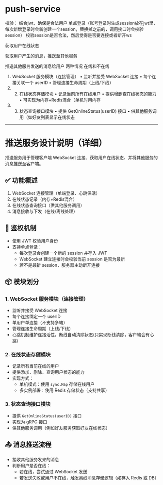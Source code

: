 # push-service

校验：
结合jwt，确保是合法用户
单点登录（账号登录时生成session放在jwt里，每次新增登录时会新创建一个session，替换掉之前的，调用接口时会校验session）
校验session是否合法，然后觉得是否要连接或者断开ws

获取用户在线状态

获取用户产生的消息，推送至其他服务

推送其他服务发送的消息给用户
两种情况 在线和不在线

1. WebSocket 服务模块（连接管理）
   •	监听并接受 WebSocket 连接
   •	每个连接关联一个 userID
   •	管理连接生命周期（上线/下线）
2. 2. 在线状态存储模块
      •	记录当前所有在线用户
      •	提供增删查在线状态的能力
      •	可实现为内存+Redis混合（单机时用内存
3. 3. 状态查询接口模块
      •	提供 GetOnlineStatus(userID) 接口
      •	供其他服务调用（如好友列表显示在线状态

---

# 推送服务设计说明（详细）

推送服务用于管理客户端 WebSocket 连接、获取用户在线状态、并将其他服务的消息推送至客户端。

## ✅ 功能概述

1. WebSocket 连接管理（单端登录、心跳保活）
2. 在线状态记录（内存+Redis混合）
3. 在线状态查询接口（供其他服务调用）
4. 消息接收与下发（在线/离线处理）

## 🔐 鉴权机制

- 使用 JWT 校验用户身份
- 支持单点登录：
  - 每次登录会创建一个新的 session 并存入 JWT
  - WebSocket 建立连接时会校验当前 session 是否为最新
  - 若不是最新 session，服务器主动断开连接

## 📦 模块划分

### 1. WebSocket 服务模块（连接管理）
- 监听并接受 WebSocket 连接
- 每个连接绑定一个 userID
- 单用户单连接（不支持多端）
- 管理连接生命周期（上线/下线）
- 心跳机制维护连接活性，断线自动清除状态(只实现断线清除，客户端会有心跳)

### 2. 在线状态存储模块
- 记录所有当前在线的用户
- 提供添加、删除、查询用户状态的能力
- 实现方式：
  - 单机模式：使用 `sync.Map` 存储在线用户
  - 多实例部署：使用 Redis 存储状态（支持共享）

### 3. 状态查询接口模块
- 提供 `GetOnlineStatus(userID)` 接口
- 实现为 gRPC 接口
- 供其他服务调用（例如好友服务获取好友在线状态）

## 📤 消息推送流程

- 接收其他服务发来的消息
- 判断用户是否在线：
  - 若在线，尝试通过 WebSocket 发送
  - 若发送失败或用户不在线，触发离线消息存储逻辑（如存入 Redis 或 DB）